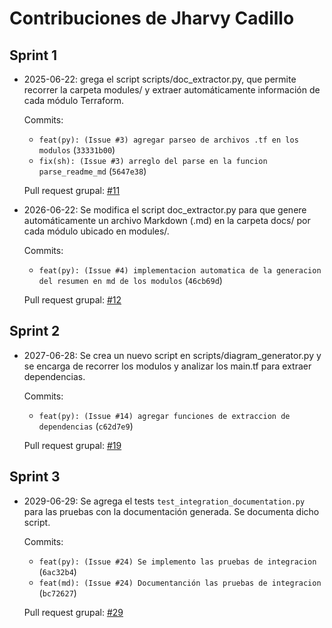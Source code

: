 
# Contribuciones de Jharvy Cadillo

## Sprint 1

- 2025-06-22: grega el script scripts/doc_extractor.py, que permite recorrer la carpeta modules/ y extraer automáticamente información de cada módulo Terraform.

  Commits:
  - `feat(py): (Issue #3) agregar parseo de archivos .tf en los modulos` (`33331b00`)
  - `fix(sh): (Issue #3) arreglo del parse en la funcion parse_readme_md` (`5647e38`)

  Pull request grupal: [#11](https://github.com/Jharvichu/PC4_Grupo8_Proyecto10/pull/11)

- 2026-06-22: Se modifica el script doc_extractor.py para que genere automáticamente un archivo Markdown (.md) en la carpeta docs/ por cada módulo ubicado en modules/.

  Commits:
  -   `feat(py): (Issue #4) implementacion automatica de la generacion del resumen en md de los modulos` (`46cb69d`)

  Pull request grupal: [#12](https://github.com/Jharvichu/PC4_Grupo8_Proyecto10/pull/12)


## Sprint 2

- 2027-06-28: Se crea un nuevo script en scripts/diagram_generator.py y se encarga de recorrer los modulos y analizar los main.tf para extraer dependencias.

  Commits:
  - `feat(py): (Issue #14) agregar funciones de extraccion de dependencias` (`c62d7e9`)

  Pull request grupal: [#19](https://github.com/Jharvichu/PC4_Grupo8_Proyecto10/pull/19)

## Sprint 3

- 2029-06-29: Se agrega el tests `test_integration_documentation.py` para las pruebas con la documentación generada. Se documenta dicho script.

  Commits:
  - `feat(py): (Issue #24) Se implemento las pruebas de integracion` (`6ac32b4`)
  - `feat(md): (Issue #24) Documentanción las pruebas de integracion` (`bc72627`)

  Pull request grupal: [#29](https://github.com/Jharvichu/PC4_Grupo8_Proyecto10/pull/27)